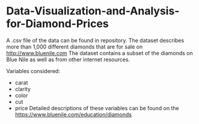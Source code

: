 # Data-Visualization-and-Analysis-for-Diamond-Prices

A .csv file of the data can be found in repository.
The dataset describes more than 1,000 different diamonds that are for sale on http://www.bluenile.com
The dataset contains a subset of the diamonds on Blue Nile as well as from other internet resources.

 Variables considered:
 - carat
 - clarity
 - color
 - cut
 - price
Detailed descriptions of these variables can be found on the https://www.bluenile.com/education/diamonds
